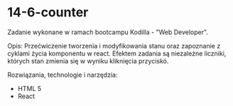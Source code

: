 # 14-6-counter

Zadanie wykonane w ramach bootcampu Kodilla - "Web Developer".

Opis: Przećwiczenie tworzenia i modyfikowania stanu oraz zapoznanie z cyklami życia komponentu w react. Efektem zadania są niezależne liczniki, których stan zmienia się w wyniku kliknięcia przyciskó.

Rozwiązania, technologie i narzędzia:

- HTML 5
- React
